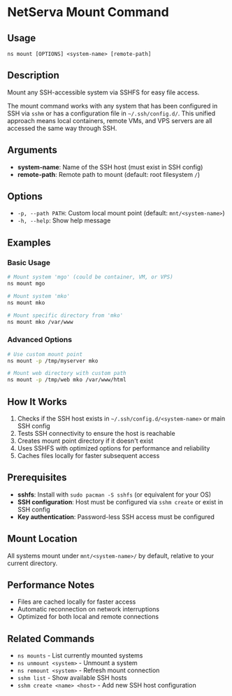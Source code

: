 # NetServa Mount Command

## Usage
```
ns mount [OPTIONS] <system-name> [remote-path]
```

## Description
Mount any SSH-accessible system via SSHFS for easy file access.

The mount command works with any system that has been configured in SSH via `sshm` or has a configuration file in `~/.ssh/config.d/`. This unified approach means local containers, remote VMs, and VPS servers are all accessed the same way through SSH.

## Arguments
- **system-name**: Name of the SSH host (must exist in SSH config)
- **remote-path**: Remote path to mount (default: root filesystem `/`)

## Options
- `-p, --path PATH`: Custom local mount point (default: `mnt/<system-name>`)
- `-h, --help`: Show help message

## Examples

### Basic Usage
```bash
# Mount system 'mgo' (could be container, VM, or VPS)
ns mount mgo

# Mount system 'mko' 
ns mount mko

# Mount specific directory from 'mko'
ns mount mko /var/www
```

### Advanced Options
```bash
# Use custom mount point
ns mount -p /tmp/myserver mko

# Mount web directory with custom path
ns mount -p /tmp/web mko /var/www/html
```

## How It Works
1. Checks if the SSH host exists in `~/.ssh/config.d/<system-name>` or main SSH config
2. Tests SSH connectivity to ensure the host is reachable
3. Creates mount point directory if it doesn't exist
4. Uses SSHFS with optimized options for performance and reliability
5. Caches files locally for faster subsequent access

## Prerequisites
- **sshfs**: Install with `sudo pacman -S sshfs` (or equivalent for your OS)
- **SSH configuration**: Host must be configured via `sshm create` or exist in SSH config
- **Key authentication**: Password-less SSH access must be configured

## Mount Location
All systems mount under `mnt/<system-name>/` by default, relative to your current directory.

## Performance Notes
- Files are cached locally for faster access
- Automatic reconnection on network interruptions
- Optimized for both local and remote connections

## Related Commands
- `ns mounts` - List currently mounted systems
- `ns unmount <system>` - Unmount a system
- `ns remount <system>` - Refresh mount connection
- `sshm list` - Show available SSH hosts
- `sshm create <name> <host>` - Add new SSH host configuration